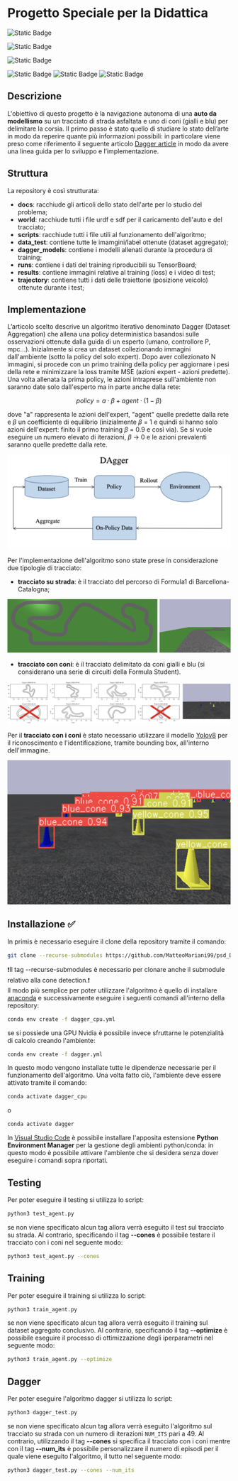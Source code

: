 # Progetto Speciale per la Didattica
![Static Badge](https://img.shields.io/badge/ubuntu-22.04-orange?style=plastic&logo=ubuntu)

![Static Badge](https://img.shields.io/badge/conda-24.7.1-blue?style=plastic&logo=anaconda&logoColor=brightgreen)

![Static Badge](https://img.shields.io/badge/python-3.11.9-blue?style=plastic&logo=python&logoColor=yellow%20)

![Static Badge](https://img.shields.io/badge/PyTorch-version%202.2.2-blue?style=plastic&logo=pytorch&logoColor=white&labelColor=orange)
![Static Badge](https://img.shields.io/badge/OpenCV-version%204.9.0.80-blue?style=plastic&logo=opencv&labelColor=brightgreen)
![Static Badge](https://img.shields.io/badge/numpy-version%201.26.4-blue?style=plastic&logo=numpy&logoColor=blue&labelColor=white)




## Descrizione
L'obiettivo di questo progetto è la navigazione autonoma di una **auto da modellismo** su un tracciato di strada asfaltata e uno di coni (gialli e blu) per delimitare la corsia.
Il primo passo è stato quello di studiare lo stato dell’arte in modo da reperire quante più informazioni possibili: in particolare viene preso come riferimento il seguente articolo [Dagger article](https://arxiv.org/pdf/1011.0686) in modo da avere una linea guida per lo sviluppo e l’implementazione.


## Struttura
La repository è così strutturata:
- **docs**: racchiude gli articoli dello stato dell'arte per lo studio del problema;
- **world**: racchiude tutti i file urdf e sdf per il caricamento dell'auto e del tracciato;
- **scripts**: racchiude tutti i file utili al funzionamento dell'algoritmo;
- **data_test**: contiene tutte le imamgini/label ottenute (dataset aggregato);
- **dagger_models**: contiene i modelli allenati durante la procedura di training;
- **runs**: contiene i dati del training riproducibili su TensorBoard;
- **results**: contiene immagini relative al training (loss) e i video di test;
- **trajectory**: contiene tutti i dati delle traiettorie (posizione veicolo) ottenute durante i test;


## Implementazione
L’articolo scelto descrive un algoritmo iterativo denominato Dagger (Dataset Aggregation) che allena una policy deterministica basandosi sulle osservazioni ottenute dalla guida di un esperto (umano, controllore P, mpc...).
Inizialmente si crea un dataset collezionando immagini dall'ambiente (sotto la policy del solo expert). Dopo aver collezionato N immagini, si procede con un primo training della policy per aggiornare i pesi della rete e minimizzare la loss tramite MSE (azioni expert - azioni predette).
Una volta allenata la prima policy, le azioni intraprese sull'ambiente non saranno date solo dall'esperto ma in parte anche dalla rete:

$$
policy = a \cdot \beta + agent \cdot (1-\beta)
$$

dove "a" rappresenta le azioni dell'expert, "agent" quelle predette dalla rete e $\beta$ un coefficiente di equilibrio (inizialmente $\beta$ = 1 e quindi si hanno solo azioni dell'expert: finito il primo training $\beta$ = 0.9 e così via). 
Se si vuole eseguire un numero elevato di iterazioni, $\beta$ -> 0 e le azioni prevalenti saranno quelle predette dalla rete.

![Immagine dagger](https://github.com/MatteoMariani99/psd_DaGGER/blob/main/docs/immagini/dagger.png)

Per l'implementazione dell'algoritmo sono state prese in considerazione due tipologie di tracciato:
- **tracciato su strada**: è il tracciato del percorso di Formula1 di Barcellona-Catalogna;
  
![Immagine dagger](https://github.com/MatteoMariani99/psd_DaGGER/blob/main/docs/immagini/strada.png)
- **tracciato con coni**: è il tracciato delimitato da coni gialli e blu (si considerano una serie di circuiti della Formula Student).
  
![Immagine dagger](https://github.com/MatteoMariani99/psd_DaGGER/blob/main/docs/immagini/coni.png)

Per il **tracciato con i coni** è stato necessario utilizzare il modello [Yolov8](https://github.com/ultralytics/ultralytics?tab=readme-ov-file) per il riconoscimento e l'identificazione, tramite bounding box, all'interno dell'immagine. 

![Immagine dagger](https://github.com/MatteoMariani99/psd_DaGGER/blob/main/docs/immagini/coni_identificati.png)

## Installazione ✅
In primis è necessario eseguire il clone della repository tramite il comando:
```bash
git clone --recurse-submodules https://github.com/MatteoMariani99/psd_DaGGER.git
```
❗Il tag --recurse-submodules è necessario per clonare anche il submodule relativo alla cone detection.❗\
Il modo più semplice per poter utilizzare l'algoritmo è quello di installare [anaconda](https://www.anaconda.com/) e successivamente eseguire i seguenti comandi all'interno della repository:

```bash
conda env create -f dagger_cpu.yml
```
se si possiede una GPU Nvidia è possibile invece sfruttarne le potenzialità di calcolo creando l'ambiente:
```bash
conda env create -f dagger.yml
```
In questo modo vengono installate tutte le dipendenze necessarie per il funzionamento dell'algoritmo.
Una volta fatto ciò, l'ambiente deve essere attivato tramite il comando:
```bash
conda activate dagger_cpu
```
o
```bash
conda activate dagger
```

In [Visual Studio Code](https://code.visualstudio.com) è possibile installare l'apposita estensione **Python Environment Manager** per la gestione degli ambienti python/conda: in questo modo è possibile attivare l'ambiente che si desidera senza dover eseguire i comandi sopra riportati.

## Testing
Per poter eseguire il testing si utilizza lo script:
```bash
python3 test_agent.py
```
se non viene specificato alcun tag allora verrà eseguito il test sul tracciato su strada. Al contrario, specificando il tag **--cones** è possibile testare il tracciato con i coni nel seguente modo:
```bash
python3 test_agent.py --cones
```

## Training
Per poter eseguire il training si utilizza lo script:
```bash
python3 train_agent.py
```
se non viene specificato alcun tag allora verrà eseguito il training sul dataset aggregato conclusivo. Al contrario, specificando il tag **--optimize** è possibile eseguire il processo di ottimizzazione degli iperparametri nel seguente modo:
```bash
python3 train_agent.py --optimize
```

## Dagger
Per poter eseguire l'algoritmo dagger si utilizza lo script:
```bash
python3 dagger_test.py
```
se non viene specificato alcun tag allora verrà eseguito l'algoritmo sul tracciato su strada con un numero di iterazioni `NUM_ITS` pari a 49. Al contrario, utilizzando il tag **--cones** si specifica il tracciato con i coni mentre con il tag **--num_its** è possibile personalizzare il numero di episodi per il quale viene eseguito l'algoritmo, il tutto nel seguente modo:
```bash
python3 dagger_test.py --cones --num_its
```




